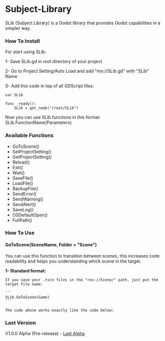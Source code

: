 # Subject-Library
 SLib (Subject Library) is a Godot library that provides Godot capabilities in a simpler way.

### How To Install
For start using SLib:

1- Save SLib.gd in root directory of your project

2- Go to Project Setting/Auto Load and add "res://SLib.gd" with "SLib" Name

3- Add this code in top of all GDScript files:
```
var SLib

func _ready():
	SLib = get_node("/root/SLib")
```
Now you can use SLib functions in this format: SLib.FunctionName(Parameters)

### Available Functions
- GoToScene()
- SetProjectSetting()
- GetProjectSetting()
- Reload()
- Exit()
- Wait()
- SaveFile()
- LoadFile()
- BackupFile()
- SendError()
- SendWarning()
- SendAlert()
- SaveLog()
- OSDefaultOpen()
- FullPath()

### How To Use
#### GoToScene(SceneName, Folder = "Scene")
  
  You can use this function to transition between scenes, this increases code readability and helps you understanding whick scene in the target.
  
  **1- Standard format:**
  
  	If you save your .tscn files in the "res://Scene/" path, just put the target file name:
   
  	```
	SLib.GoToScene(Game)
	```
 
  	The code above works exactly like the code below:
    

### Last Version
V1.0.0 Alpha (Pre-release) - [Last Alpha](https://github.com/Subject-Team/Subject-Library/releases/tag/AlphaReleases)
